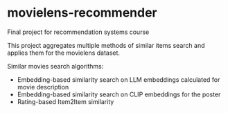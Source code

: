 # movielens-recommender
Final project for recommendation systems course

This project aggregates multiple methods of similar items search and applies them for the movielens dataset.

Similar movies search algorithms:

- Embedding-based similarity search on LLM embeddings calculated for movie description
- Embedding-based similarity search on CLIP embeddings for the poster
- Rating-based Item2Item similarity


